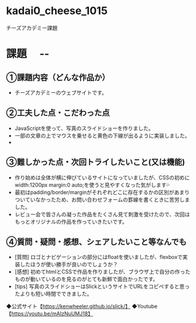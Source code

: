 # kadai0_cheese_1015
チーズアカデミー課題

# 課題　 --

## ①課題内容（どんな作品か）
- チーズアカデミーのウェブサイトです。

## ②工夫した点・こだわった点
- JavaScriptを使って、写真のスライドショーを作りました。
- 一部の文章の上でマウスを乗せると黄色の下線が出るように実装しました。
- 

## ③難しかった点・次回トライしたいこと(又は機能)
- 作り始めは全体が横に伸びているサイトになっていましたが、CSSの初めにwidth:1200px margin:0 auto;を使うと見やすくなった気がします💦
- 最初はpadding/border/marginがそれぞれどこに存在するかの区別があまりついていなかったため、お問い合わせフォームの罫線を書くときに苦労しました。
- レビュー会で皆さんの凝った作品をたくさん見て刺激を受けたので、次回はもっとオリジナルの作品を作っていきたいです。

## ④質問・疑問・感想、シェアしたいこと等なんでも
- [質問] ロゴとナビゲーションの部分にはfloatを使いましたが、flexboxで実装したほうが使い勝手が良いのでしょうか？
- [感想] 初めてhtmlとCSSで作品を作りましたが、ブラウザ上で自分の作ったものが動いているのを見るのがとても新鮮で面白かったです。
- [tips] 写真のスライドショーはSlickというサイトでURLをコピペすると思ったよりも短い時間でできました。 

◆公式サイト【https://kenwheeler.github.io/slick/】
◆Youtube【https://youtu.be/mAIzNuUMJ18】
